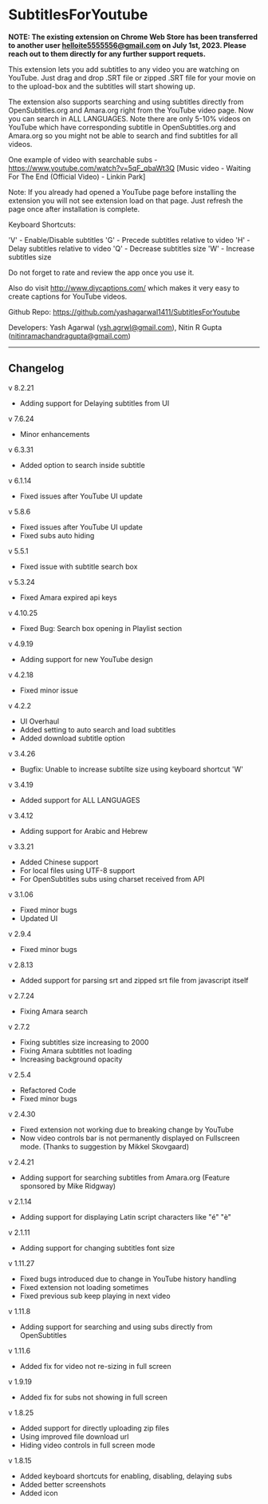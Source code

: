 SubtitlesForYoutube
===================

**NOTE: The existing extension on Chrome Web Store has been transferred to another user helloite5555556@gmail.com on July 1st, 2023. Please reach out to them directly for any further support requets.**

This extension lets you add subtitles to any video you are watching on YouTube. Just drag and drop .SRT file or zipped .SRT file for your movie on to the upload-box and the subtitles will start showing up.

The extension also supports searching and using subtitles directly from OpenSubtitles.org and Amara.org right from the YouTube video page. Now you can search in ALL LANGUAGES. Note there are only 5-10% videos on YouTube which have corresponding subtitle in OpenSubtitles.org and Amara.org so you might not be able to search and find subtitles for all videos. 

One example of video with searchable subs - https://www.youtube.com/watch?v=5qF_qbaWt3Q [Music video - Waiting For The End (Official Video) - Linkin Park]

Note: If you already had opened a YouTube page before installing the extension you will not see extension load on that page. Just refresh the page once after installation is complete.

Keyboard Shortcuts:

'V' - Enable/Disable subtitles
'G' - Precede subtitles relative to video
'H' - Delay subtitles relative to video
'Q' - Decrease subtitles size
'W' - Increase subtitles size

Do not forget to rate and review the app once you use it.

Also do visit http://www.diycaptions.com/ which makes it very easy to create captions for YouTube videos.

Github Repo: https://github.com/yashagarwal1411/SubtitlesForYoutube

Developers: Yash Agarwal (ysh.agrwl@gmail.com), Nitin R Gupta (nitinramachandragupta@gmail.com)


------------
Changelog
------------

v 8.2.21
+ Adding support for Delaying subtitles from UI

v 7.6.24
+ Minor enhancements

v 6.3.31
+ Added option to search inside subtitle

v 6.1.14
+ Fixed issues after YouTube UI update

v 5.8.6
+ Fixed issues after YouTube UI update
+ Fixed subs auto hiding

v 5.5.1
+ Fixed issue with subtitle search box

v 5.3.24
+ Fixed Amara expired api keys

v 4.10.25
+ Fixed Bug: Search box opening in Playlist section

v 4.9.19
+ Adding support for new YouTube design

v 4.2.18
+ Fixed minor issue

v 4.2.2
+ UI Overhaul
+ Added setting to auto search and load subtitles
+ Added download subtitle option

v 3.4.26
+ Bugfix: Unable to increase subtilte size using keyboard shortcut 'W'

v 3.4.19
+ Added support for ALL LANGUAGES

v 3.4.12
+ Adding support for Arabic and Hebrew

v 3.3.21
+ Added Chinese support
+ For local files using UTF-8 support
+ For OpenSubtitles subs using charset
   received from API

v 3.1.06
+ Fixed minor bugs
+ Updated UI

v 2.9.4
+ Fixed minor bugs

v 2.8.13
+ Added support for parsing srt and zipped srt file from javascript itself

v 2.7.24
+ Fixing Amara search

v 2.7.2
+ Fixing subtitles size increasing to 2000
+ Fixing Amara subtitles not loading
+ Increasing background opacity

v 2.5.4
+ Refactored Code
+ Fixed minor bugs

v 2.4.30
+ Fixed extension not working due to breaking change by YouTube
+ Now video controls bar is not permanently displayed on Fullscreen mode. (Thanks to suggestion by Mikkel Skovgaard)

v 2.4.21
+ Adding support for searching subtitles from Amara.org (Feature sponsored by Mike Ridgway)

v 2.1.14
+ Adding support for displaying Latin script characters like "é" "è"

v 2.1.11
+ Adding support for changing subtitles font size

v 1.11.27
+ Fixed bugs introduced due to change in YouTube history handling
+ Fixed extension not loading sometimes
+ Fixed previous sub keep playing in next video

v 1.11.8
+ Adding support for searching and using subs directly from OpenSubtitles

v 1.11.6
+ Added fix for video not re-sizing in full screen

v 1.9.19
+ Added fix for subs not showing in full screen

v 1.8.25
+ Added support for directly uploading zip files
+ Using improved file download url
+ Hiding video controls in full screen mode

v 1.8.15
+ Added keyboard shortcuts for enabling, disabling, delaying subs
+ Added better screenshots
+ Added icon
